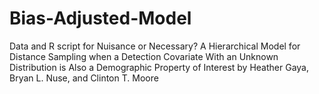 # Bias-Adjusted-Model
Data and R script for Nuisance or Necessary? A Hierarchical Model for Distance Sampling when a Detection Covariate With an Unknown Distribution is Also a Demographic Property of Interest  by Heather Gaya, Bryan L. Nuse, and Clinton T. Moore
